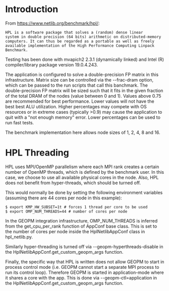 # Introduction

From https://www.netlib.org/benchmark/hpl/:

	HPL is a software package that solves a (random) dense linear
	system in double precision (64 bits) arithmetic on distributed-memory
	computers. It can thus be regarded as a portable as well as freely
	available implementation of the High Performance Computing Linpack Benchmark.

Testing has been done with mvapich2 2.3.1 (dynamically linked) and Intel (R)
compiler/library package version 19.0.4.243.

The application is configured to solve a double-precision FP matrix in this infrastructure.
Matrix size can be controlled via the --frac-dram option, which can be passed to the run
scripts that call this banchmark. The double-precision FP matrix will be sized such that 
it fits in the given fraction of the total DRAM of the nodes (value between 0 and 1).
Values above 0.75 are recommended for best performance. Lower values will not have the best
best ALU utilization. Higher percentages may compete with OS resources or in extreme
cases (typically >0.9) may cause the application to quit with a "not enough memory" error.
Lower percentages can be used to run fast tests.

The benchmark implementation here allows node sizes of 1, 2, 4, 8 and 16.

# HPL Threading

HPL uses MPI/OpenMP parallelism where each MPI rank creates a certain number
of OpenMP threads, which is defined by the benchmark user. In this case,
we choose to use all available physical cores in the node. Also, HPL does not
benefit from hyper-threads, which should be turned off.

This would normally be done by setting the following environment variables
(assuming there are 44 cores per node in this example):

    $ export KMP_HW_SUBSET=1t # forces 1 thread per core to be used
    $ export OMP_NUM_THREADS=44 # number of cores per node

In the GEOPM integration infrastructure, OMP_NUM_THREADS is inferred from
the get_cpu_per_rank function of AppConf base class. This is set to the number of
cores per node inside the HplNetlibAppConf class in hpl_netlib.py.

Similarly hyper-threading is turned off via --geopm-hyperthreads-disable in the 
HplNetlibAppConf.get_custom_geopm_args function.

Finally, the specific way that HPL is written does not allow GEOPM to start in
process control mode (i.e. GEOPM cannot start a separate MPI process to
run its control loop). Therefore GEOPM is started in application-mode where it
shares a core with the app. This is done via --geopm-ctl=application in the
HplNetlibAppConf.get_custom_geopm_args function.